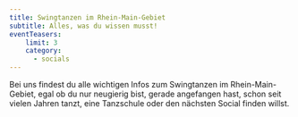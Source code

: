 ```yaml
---
title: Swingtanzen im Rhein-Main-Gebiet
subtitle: Alles, was du wissen musst!
eventTeasers:
    limit: 3
    category:
      - socials
---
```


Bei uns findest du alle wichtigen Infos zum Swingtanzen im Rhein-Main-Gebiet, egal ob du nur neugierig bist, gerade angefangen hast, schon seit vielen Jahren tanzt, eine Tanzschule oder den nächsten Social finden willst.
